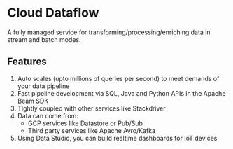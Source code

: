 # Cloud Dataflow
A fully managed service for transforming/processing/enriching data in stream and batch modes.

## Features
1. Auto scales (upto millions of queries per second) to meet demands of your data pipeline
1. Fast pipeline development via SQL, Java and Python APIs in the Apache Beam SDK
1. Tightly coupled with other services like Stackdriver
1. Data can come from:
    * GCP services like Datastore or Pub/Sub
    * Third party services like Apache Avro/Kafka
1. Using Data Studio, you can build realtime dashboards for IoT devices
